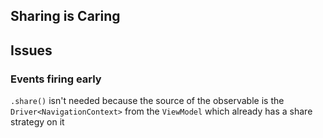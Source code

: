 

## Sharing is Caring


## Issues


### Events firing early

`.share()` isn't needed because the source of the observable is the `Driver<NavigationContext>` from the `ViewModel` which already has a share strategy on it